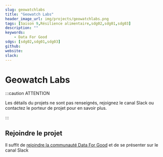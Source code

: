 ```yaml
---
slug: geowatchlabs
title: "Geowatch Labs"
header_image_url: img/projects/geowatchlabs.png
tags: [Saison 9,Résilience alimentaire,sdg02,sdg01,sdg03]
description: ""
keywords:
    - Data For Good
sdgs: [sdg02,sdg01,sdg03]
github: 
website: 
slack: 
---
```


# Geowatch Labs

:::caution ATTENTION

Les détails du projets ne sont pas renseignés, rejoignez le canal Slack ou contactez le porteur de projet pour en savoir plus.

:::


## Rejoindre le projet
Il suffit de [rejoindre la communauté Data For Good](/join) et de se présenter sur le canal Slack 

